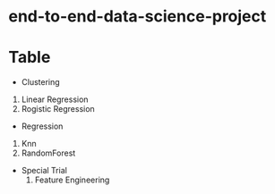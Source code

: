 # end-to-end-data-science-project
# Table
- Clustering
1. Linear Regression
2. Rogistic Regression
- Regression
1. Knn
2. RandomForest

- Special Trial
  1. Feature Engineering

# 
